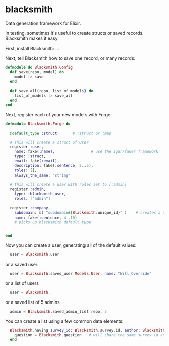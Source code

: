 blacksmith
==========

Data generation framework for Elixir. 

In testing, sometimes it's useful to create structs or saved records. Blacksmith makes it easy. 



First, install Blacksmith:
...

Next, tell Blacksmith how to save one record, or many records:


~~~elixir
defmodule do Blacksmith.Config
  def save(repo, model) do
    model |> save
  end
  
  def save_all(repo, list_of_models) do
    list_of_models |> save_all
  end
end
~~~

Next, register each of your new models with Forge:

~~~elixir
defmodule Blacksmith.Forge do

  @default_type :struct       # :struct or :map

  # This will create a struct of User
  register :user, 
    name: fake(:name),                # use the igar/faker framework
    type: :struct, 
    email: fake(:email), 
    description: fake(:sentence, 2..5), 
    roles: [], 
    always_the_same: "string"
    
  # this will create a user with roles set to [:admin]
  register :admin, 
    type: :blacksmith_user,
    roles: ["admin"]
  
  register :company, 
    subdomain: &( "subdomain#{Blacksmith.unique_id}" )    # creates a unique subdomain, 
    name: fake(:sentence, 4..10)
    # picks up blacksmith default type


end

~~~

Now you can create a user, generating all of the default values:

~~~elixir
  user = Blacksmith.user
~~~

or a saved user:

~~~elixir
  user = Blacksmith.saved_user Models.User, name: "Will Override"
~~~

or a list of users

~~~elixir
  user = Blacksmith.
~~~

or a saved list of 5 admins

~~~elixir
  admin = Blacksmith.saved_admin_list repo, 5
~~~


You can create a list using a few common data elements:

~~~elixir
  Blacksmith.having survey_id: Blacksmith.survey.id, author: Blacksmith.user do
    question = Blacksmith.question   # will share the same survey id and user from above
  end
  
